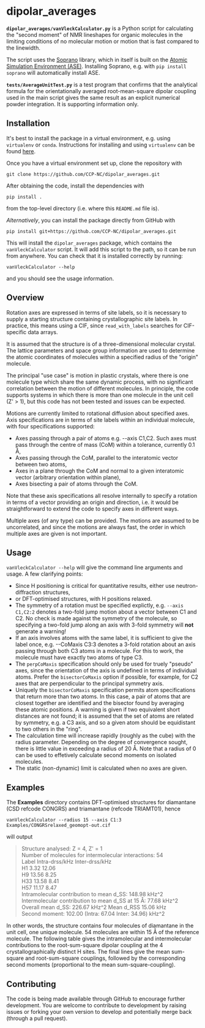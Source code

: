 # dipolar_averages

**`dipolar_averages/vanVleckCalculator.py`** is a Python script for calculating the "second moment" of NMR lineshapes
for organic molecules in the limiting conditions of no molecular motion or motion that is
fast compared to the linewidth.

The script uses the [Soprano](https://ccp-nc.github.io/soprano/intro.html) library, which in itself
is built on the [Atomic Simulation Environment (ASE)](https://wiki.fysik.dtu.dk/ase/). Installing
Soprano, e.g. with `pip install soprano` will automatically install ASE.

**`tests/AverageUnitTest.py`** is a test program that confirms that the analytical formula for the orientationally
averaged root-mean-square dipolar coupling used in the main script gives the same result as an explicit 
numerical powder integration. It is supporting information only.

## Installation

It's best to install the package in a virtual environment, e.g. using `virtualenv` or `conda`.
Instructions for installing and using `virtualenv` can be found [here](https://virtualenv.pypa.io/en/latest/installation.html).

Once you have a virtual environment set up, clone the repository with

`git clone https://github.com/CCP-NC/dipolar_averages.git`

After obtaining the code, install the dependencies with

`pip install .`

from the top-level directory (i.e. where this `README.md` file is). 


*Alternatively*, you can install the package directly from GitHub with

`pip install git+https://github.com/CCP-NC/dipolar_averages.git`


This will install the `dipolar_averages` package, which contains the
`vanVleckCalculator` script. It will add this script to the path, so it can be run from anywhere. You can check that it is installed correctly by running:

`vanVleckCalculator --help`

and you should see the usage information.



## Overview

Rotation axes are expressed in terms of site labels, so it is necessary to supply a starting
structure containing crystallographic site labels. In practice, this means using a CIF, since
`read_with_labels` searches for CIF-specific data arrays.

It is assumed that the structure is of a three-dimensional molecular crystal. The lattice parameters
and space group information are used to determine the atomic coordinates of molecules within a specified
radius of the "origin" molecule.

The principal "use case" is motion in plastic crystals, where there is one molecule type
which share the same dynamic process, with no significant correlation between the motion of different
molecules. In principle, the code supports systems in which there is more than one molecule in the unit
cell (Z' > 1), but this code has not been tested and issues can be expected.

Motions are currently limited to rotational diffusion about specified axes. Axis specifications are in
terms of site labels within an individual molecule, with four specifications supported:
- Axes passing through a pair of atoms e.g. --axis C1,C2. Such axes must pass
through the centre of mass (CoM) within a tolerance, currently 0.1 Å,
- Axes passing through the CoM, parallel to the interatomic vector between two atoms,
- Axes in a plane through the CoM and normal to a given interatomic vector (arbitrary orientation within plane),
- Axes bisecting a pair of atoms through the CoM.

Note that these axis specifications all resolve internally to specify a rotation in terms of a vector providing an origin and direction, i.e.
it would be straightforward to extend the code to specify axes in different ways.

Multiple axes (of any type) can be provided. The motions are assumed to be uncorrelated, and since the
motions are always fast, the order in which multiple axes are given is not important.

## Usage

`vanVleckCalculator --help` will give the command line arguments and usage. A few clarifying points:
- Since H positioning is critical for quantitative results, either use neutron-diffraction structures,
- or DFT-optimised structures, with H positions relaxed.
- The symmetry of a rotation must be specified explictly, e.g. `--axis C1,C2:2` denotes a two-fold jump motion
about a vector between C1 and C2. No check is made against the symmetry of the molecule, so specifying a two-fold
jump along an axis with 3-fold symmetry will **not** generate a warning!
- If an axis involves atoms with the same label, it is sufficient to give the label once, e.g. --CoMaxis C3:3
denotes a 3-fold rotation about an axis passing through both C3 atoms in a molecule. For this to work, the molecule
must have exactly two atoms of type C3.
- The `perpCoMaxis` specification should only be used for truely "pseudo" axes, since the orientation of the axis
is undefined in terms of individual atoms. Prefer the `bisectorCoMaxis` option if possible, for example, for C2 axes that 
are perpendicular to the principal symmetry axis.
- Uniquely the `bisectorCoMaxis` specification permits atom specifications that return more than two atoms. In this case,
a pair of atoms that are closest together are identified and the bisector found by averaging these atomic positions. A warning
is given if two equivalent short distances are not found; it is assumed that the set of atoms are related by symmetry, e.g.
a C3 axis, and so a given atom should be equidistant to two others in the "ring".
- The calculation time will increase rapidly (roughly as the cube) with the radius parameter.
Depending on the degree of convergence sought,
there is little value in exceeding a radius of 20 Å. Note that a radius of 0
can be used to effetively calculate second moments on isolated molecules.
- The static (non-dynamic) limit is calculated when no axes are given.

## Examples

The **Examples** directory contains DFT-optimised structures for diamantane (CSD refcode CONGRS) and triamantane (refcode TRIAMT01), hence

`vanVleckCalculator --radius 15 --axis C1:3 Examples/CONGRSrelaxed_geomopt-out.cif`

will output

>Structure analysed: Z = 4, Z' = 1<br>
>Number of molecules for intermolecular interactions: 54<br>
>Label	Intra-drss/kHz	Inter-drss/kHz<br>
>H1	3.32 	12.06<br>
>H9	13.56 	8.25<br>
>H33	13.58 	8.41<br>
>H57	11.17 	8.47<br>
>Intramolecular contribution to mean d_SS: 148.98 kHz^2<br>
>Intermolecular contribution to mean d_SS at 15 Å: 77.68 kHz^2<br>
>Overall mean d_SS: 226.67 kHz^2    Mean d_RSS 15.06 kHz<br>
>Second moment: 102.00 (Intra: 67.04  Inter: 34.96) kHz^2<br>

In other words, the structure contains four molecules of diamantane in the unit cell, one unique molecule. 54 molecules are within 15 Å of the reference molecule. The following table gives the intramolecular and intermolecular contributions to the root-sum-square dipolar coupling at the 4 crystallographically distinct H sites. The final lines give the mean sum-square and root-sum-square couplings, followed by the corresponding second moments (proportional to the mean sum-square-coupling).

## Contributing

The code is being made available through GitHub to encourage further development. You are welcome to contribute to development by raising issues or forking your own version to develop and potentially merge back (through a pull request).


